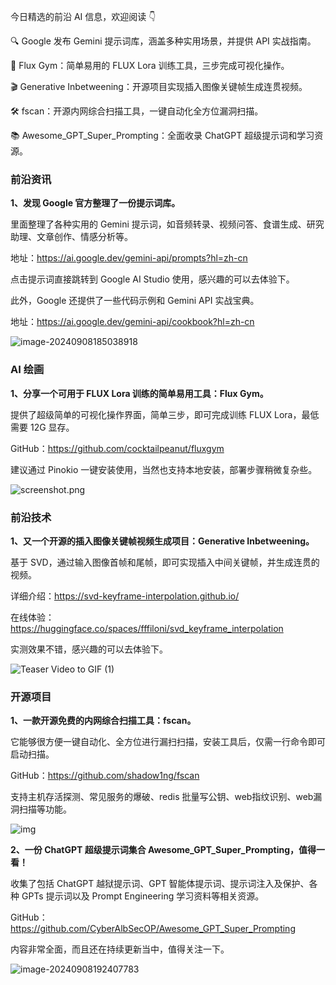 今日精选的前沿 AI 信息，欢迎阅读 👇

🔍 Google 发布 Gemini 提示词库，涵盖多种实用场景，并提供 API 实战指南。

🎨 Flux Gym：简单易用的 FLUX Lora 训练工具，三步完成可视化操作。

🎬 Generative Inbetweening：开源项目实现插入图像关键帧生成连贯视频。

🛠️ fscan：开源内网综合扫描工具，一键自动化全方位漏洞扫描。

📚 Awesome_GPT_Super_Prompting：全面收录 ChatGPT 超级提示词和学习资源。

### 前沿资讯

**1、发现 Google 官方整理了一份提示词库。**

里面整理了各种实用的 Gemini 提示词，如音频转录、视频问答、食谱生成、研究助理、文章创作、情感分析等。

地址：https://ai.google.dev/gemini-api/prompts?hl=zh-cn

点击提示词直接跳转到 Google AI Studio 使用，感兴趣的可以去体验下。

此外，Google 还提供了一些代码示例和 Gemini API 实战宝典。

地址：https://ai.google.dev/gemini-api/cookbook?hl=zh-cn

![image-20240908185038918](https://cdn.jsdelivr.net/gh/freelander/oss@master/ai-daily/2024-09-08/image-20240908185038918.png)



### AI 绘画

**1、分享一个可用于 FLUX Lora 训练的简单易用工具：Flux Gym。**

提供了超级简单的可视化操作界面，简单三步，即可完成训练 FLUX Lora，最低需要 12G 显存。

GitHub：https://github.com/cocktailpeanut/fluxgym

建议通过 Pinokio 一键安装使用，当然也支持本地安装，部署步骤稍微复杂些。

![screenshot.png](https://cdn.jsdelivr.net/gh/freelander/oss@master/ai-daily/2024-09-08/screenshot.png)



### 前沿技术

**1、又一个开源的插入图像关键帧视频生成项目：Generative Inbetweening。**

基于 SVD，通过输入图像首帧和尾帧，即可实现插入中间关键帧，并生成连贯的视频。

详细介绍：https://svd-keyframe-interpolation.github.io/

在线体验：https://huggingface.co/spaces/fffiloni/svd_keyframe_interpolation

实测效果不错，感兴趣的可以去体验下。

![Teaser Video to GIF (1)](https://cdn.jsdelivr.net/gh/freelander/oss@master/ai-daily/2024-09-08/Teaser%20Video%20to%20GIF%20(1).gif)



### 开源项目

**1、一款开源免费的内网综合扫描工具：fscan。**

它能够很方便一键自动化、全方位进行漏扫扫描，安装工具后，仅需一行命令即可启动扫描。

GitHub：https://github.com/shadow1ng/fscan

支持主机存活探测、常见服务的爆破、redis 批量写公钥、web指纹识别、web漏洞扫描等功能。

![img](https://cdn.jsdelivr.net/gh/freelander/oss@master/ai-daily/2024-09-08/2020-12-12-13-34-44.png)

**2、一份 ChatGPT 超级提示词集合 Awesome_GPT_Super_Prompting，值得一看！**

收集了包括 ChatGPT 越狱提示词、GPT 智能体提示词、提示词注入及保护、各种 GPTs 提示词以及 Prompt Engineering 学习资料等相关资源。

GitHub：https://github.com/CyberAlbSecOP/Awesome_GPT_Super_Prompting

内容非常全面，而且还在持续更新当中，值得关注一下。

![image-20240908192407783](https://cdn.jsdelivr.net/gh/freelander/oss@master/ai-daily/2024-09-08/image-20240908192407783.png)
